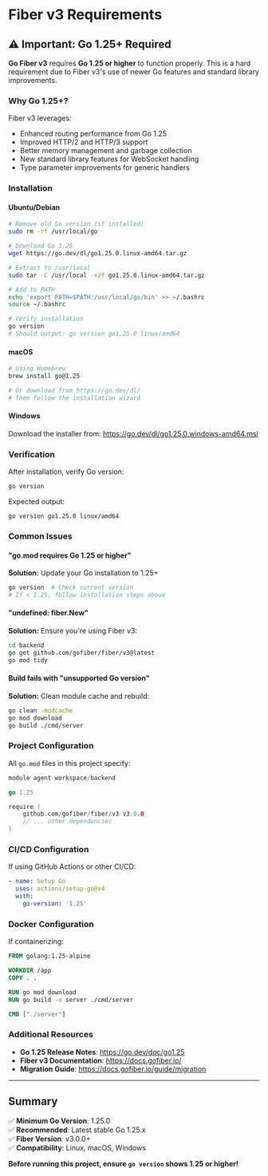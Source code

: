 # Fiber v3 Requirements

## ⚠️ Important: Go 1.25+ Required

**Go Fiber v3** requires **Go 1.25 or higher** to function properly. This is a hard requirement due to Fiber v3's use of newer Go features and standard library improvements.

### Why Go 1.25+?

Fiber v3 leverages:
- Enhanced routing performance from Go 1.25
- Improved HTTP/2 and HTTP/3 support
- Better memory management and garbage collection
- New standard library features for WebSocket handling
- Type parameter improvements for generic handlers

### Installation

#### Ubuntu/Debian

```bash
# Remove old Go version (if installed)
sudo rm -rf /usr/local/go

# Download Go 1.25
wget https://go.dev/dl/go1.25.0.linux-amd64.tar.gz

# Extract to /usr/local
sudo tar -C /usr/local -xzf go1.25.0.linux-amd64.tar.gz

# Add to PATH
echo 'export PATH=$PATH:/usr/local/go/bin' >> ~/.bashrc
source ~/.bashrc

# Verify installation
go version
# Should output: go version go1.25.0 linux/amd64
```

#### macOS

```bash
# Using Homebrew
brew install go@1.25

# Or download from https://go.dev/dl/
# Then follow the installation wizard
```

#### Windows

Download the installer from: https://go.dev/dl/go1.25.0.windows-amd64.msi

### Verification

After installation, verify Go version:

```bash
go version
```

Expected output:
```
go version go1.25.0 linux/amd64
```

### Common Issues

#### "go.mod requires Go 1.25 or higher"

**Solution:** Update your Go installation to 1.25+

```bash
go version  # Check current version
# If < 1.25, follow installation steps above
```

#### "undefined: fiber.New"

**Solution:** Ensure you're using Fiber v3:

```bash
cd backend
go get github.com/gofiber/fiber/v3@latest
go mod tidy
```

#### Build fails with "unsupported Go version"

**Solution:** Clean module cache and rebuild:

```bash
go clean -modcache
go mod download
go build ./cmd/server
```

### Project Configuration

All `go.mod` files in this project specify:

```go
module agent-workspace/backend

go 1.25

require (
    github.com/gofiber/fiber/v3 v3.0.0
    // ... other dependencies
)
```

### CI/CD Configuration

If using GitHub Actions or other CI/CD:

```yaml
- name: Setup Go
  uses: actions/setup-go@v4
  with:
    go-version: '1.25'
```

### Docker Configuration

If containerizing:

```dockerfile
FROM golang:1.25-alpine

WORKDIR /app
COPY . .

RUN go mod download
RUN go build -o server ./cmd/server

CMD ["./server"]
```

### Additional Resources

- **Go 1.25 Release Notes**: https://go.dev/doc/go1.25
- **Fiber v3 Documentation**: https://docs.gofiber.io/
- **Migration Guide**: https://docs.gofiber.io/guide/migration

---

## Summary

✅ **Minimum Go Version**: 1.25.0  
✅ **Recommended**: Latest stable Go 1.25.x  
✅ **Fiber Version**: v3.0.0+  
✅ **Compatibility**: Linux, macOS, Windows  

**Before running this project, ensure `go version` shows 1.25 or higher!**


